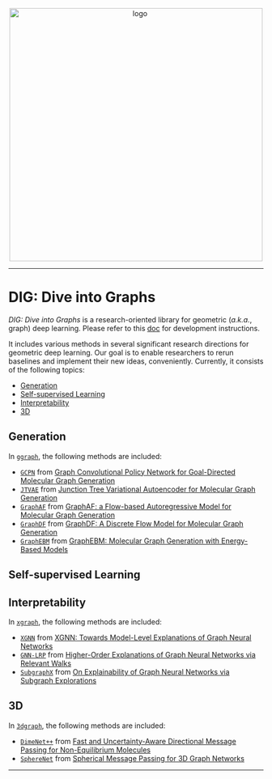 <p align="center">
<img src="https://github.com/divelab/DIG/blob/main/imgs/DIG-logo.jpg" width="500" class="center" alt="logo"/>
    <br/>
</p>

------

# DIG: Dive into Graphs
*DIG: Dive into Graphs* is a research-oriented library for geometric (*a.k.a.*, graph) deep learning. Please refer to this [doc](https://docs.google.com/document/d/1FfpXGiP1dkRf6BFpXmF2cXzyAGd9o5SFuaJk7rnjPnk/edit?usp=sharing) for development instructions.

It includes various methods in several significant research directions for geometric deep learning. Our goal is to enable researchers to rerun baselines and implement their new ideas, conveniently. Currently, it consists of the following topics:

* [Generation](#generation)
* [Self-supervised Learning](#self-supervised-learning)
* [Interpretability](#interpretability)
* [3D](#3d)

## Generation
In [`ggraph`](https://github.com/divelab/DIG/tree/main/dig/ggraph), the following methods are included:

* [`GCPN`](https://github.com/divelab/DIG/tree/main/dig/ggraph/GCPN) from [Graph Convolutional Policy Network for Goal-Directed Molecular Graph Generation](https://arxiv.org/abs/1806.02473)
* [`JTVAE`](https://github.com/divelab/DIG/tree/main/dig/ggraph/JT-VAE) from [Junction Tree Variational Autoencoder for Molecular Graph Generation](https://arxiv.org/pdf/1802.04364])
* [`GraphAF`](https://github.com/divelab/DIG/tree/main/dig/ggraph/GraphAF) from [GraphAF: a Flow-based Autoregressive Model for Molecular Graph Generation](https://arxiv.org/abs/2001.09382)
* [`GraphDF`](https://github.com/divelab/DIG/tree/main/dig/ggraph/GraphDF) from [GraphDF: A Discrete Flow Model for Molecular Graph Generation](https://arxiv.org/abs/2102.01189)
* [`GraphEBM`](https://github.com/divelab/DIG/tree/main/dig/ggraph/GraphEBM) from [GraphEBM: Molecular Graph Generation with Energy-Based Models](https://arxiv.org/abs/2102.00546)


## Self-supervised Learning



## Interpretability
In [`xgraph`](https://github.com/divelab/DIG/tree/main/dig/xgraph), the following methods are included:
* [`XGNN`](https://github.com/divelab/DIG/tree/main/dig/xgraph/XGNN) from [XGNN: Towards Model-Level Explanations of Graph Neural Networks](https://arxiv.org/abs/2006.02587)
* [`GNN-LRP`](https://github.com/divelab/DIG/tree/main/dig/xgraph/GNN-LRP) from [Higher-Order Explanations of Graph Neural Networks via Relevant Walks](https://arxiv.org/abs/2006.03589)
* [`SubgraphX`](https://github.com/divelab/DIG/tree/main/dig/xgraph/SubgraphX) from [On Explainability of Graph Neural Networks via Subgraph Explorations](https://arxiv.org/abs/2102.05152)

## 3D
In [`3dgraph`](https://github.com/divelab/DIG/tree/main/dig/3dgraph), the following methods are included:

* [`DimeNet++`](https://github.com/divelab/DIG/tree/main/dig/3dgraph/smp/dimenetpp) from [Fast and Uncertainty-Aware Directional Message Passing for Non-Equilibrium Molecules](https://arxiv.org/abs/2011.14115)
* [`SphereNet`](https://github.com/divelab/DIG/tree/main/dig/3dgraph/smp/spherenet) from [Spherical Message Passing for 3D Graph Networks](https://arxiv.org/abs/2102.05013v2)



------
